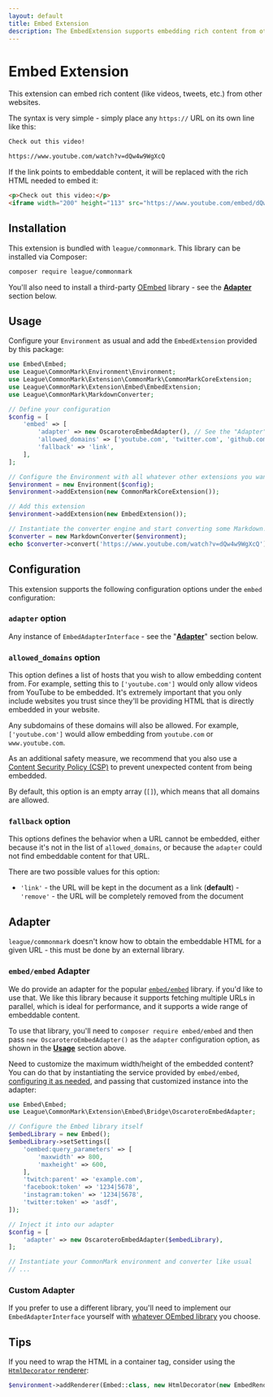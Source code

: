 ```yaml
---
layout: default
title: Embed Extension
description: The EmbedExtension supports embedding rich content from other websites.
---
```


# Embed Extension

This extension can embed rich content (like videos, tweets, etc.) from other websites.

The syntax is very simple - simply place any `https://` URL on its own line like this:

```md
Check out this video!

https://www.youtube.com/watch?v=dQw4w9WgXcQ
```

If the link points to embeddable content, it will be replaced with the rich HTML needed to embed it:

```html
<p>Check out this video:</p>
<iframe width="200" height="113" src="https://www.youtube.com/embed/dQw4w9WgXcQ?feature=oembed" frameborder="0" allow="accelerometer; autoplay; clipboard-write; encrypted-media; gyroscope; picture-in-picture" allowfullscreen></iframe>
```

## Installation

This extension is bundled with `league/commonmark`. This library can be installed via Composer:

```bash
composer require league/commonmark
```

You'll also need to install a third-party [OEmbed](https://www.oembed.com/) library - see the [**Adapter**](#adapter) section below.

## Usage

Configure your `Environment` as usual and add the `EmbedExtension` provided by this package:

```php
use Embed\Embed;
use League\CommonMark\Environment\Environment;
use League\CommonMark\Extension\CommonMark\CommonMarkCoreExtension;
use League\CommonMark\Extension\Embed\EmbedExtension;
use League\CommonMark\MarkdownConverter;

// Define your configuration
$config = [
    'embed' => [
        'adapter' => new OscaroteroEmbedAdapter(), // See the "Adapter" documentation below
        'allowed_domains' => ['youtube.com', 'twitter.com', 'github.com'],
        'fallback' => 'link',
    ],
];

// Configure the Environment with all whatever other extensions you want
$environment = new Environment($config);
$environment->addExtension(new CommonMarkCoreExtension());

// Add this extension
$environment->addExtension(new EmbedExtension());

// Instantiate the converter engine and start converting some Markdown!
$converter = new MarkdownConverter($environment);
echo $converter->convert('https://www.youtube.com/watch?v=dQw4w9WgXcQ');
```

## Configuration

This extension supports the following configuration options under the `embed` configuration:

### `adapter` option

Any instance of `EmbedAdapterInterface` - see the "**[Adapter](#adapter)**" section below.

### `allowed_domains` option

This option defines a list of hosts that you wish to allow embedding content from. For example, setting this to
`['youtube.com']` would only allow videos from YouTube to be embedded.
It's extremely important that you only include websites you trust since they'll be providing HTML that is directly embedded in your website.

Any subdomains of these domains will also be allowed. For example, `['youtube.com']` would allow embedding from `youtube.com` or `www.youtube.com`.

As an additional safety measure, we recommend that you also use a [Content Security Policy (CSP)](https://developer.mozilla.org/en-US/docs/Web/HTTP/CSP)
to prevent unexpected content from being embedded.

By default, this option is an empty array (`[]`), which means that all domains are allowed.

### `fallback` option

This options defines the behavior when a URL cannot be embedded, either because it's not in the list of `allowed_domains`,
or because the `adapter` could not find embeddable content for that URL.

There are two possible values for this option:

- `'link'` - the URL will be kept in the document as a link (**default**)
-`'remove'` - the URL will be completely removed from the document

## Adapter

`league/commonmark` doesn't know how to obtain the embeddable HTML for a given URL - this must be done by an external library.

### `embed/embed` Adapter

We do provide an adapter for the popular [`embed/embed`](https://github.com/oscarotero/Embed) library. if you'd like to use that.  We like this library
because it supports fetching multiple URLs in parallel, which is ideal for performance, and it supports a wide range
of embeddable content.

To use that library, you'll need to `composer require embed/embed` and then pass `new OscaroteroEmbedAdapter()` as the `adapter`
configuration option, as shown in the [**Usage**](#usage) section above.

Need to customize the maximum width/height of the embedded content? You can do that by instantiating the service provided by
`embed/embed`, [configuring it as needed](https://github.com/oscarotero/Embed#settings), and passing that customized instance into the adapter:

```php
use Embed\Embed;
use League\CommonMark\Extension\Embed\Bridge\OscaroteroEmbedAdapter;

// Configure the Embed library itself
$embedLibrary = new Embed();
$embedLibrary->setSettings([
    'oembed:query_parameters' => [
        'maxwidth' => 800,
        'maxheight' => 600,
    ],
    'twitch:parent' => 'example.com',
    'facebook:token' => '1234|5678',
    'instagram:token' => '1234|5678',
    'twitter:token' => 'asdf',
]);

// Inject it into our adapter
$config = [
    'adapter' => new OscaroteroEmbedAdapter($embedLibrary),
];

// Instantiate your CommonMark environment and converter like usual
// ...
```

### Custom Adapter

If you prefer to use a different library, you'll need to implement our `EmbedAdapterInterface` yourself with
[whatever OEmbed library](https://packagist.org/?tags=oembed) you choose.

## Tips

If you need to wrap the HTML in a container tag, consider using the [`HtmlDecorator` renderer](/2.4/customization/rendering/#wrapping-elements-with-htmldecorator):

```php
$environment->addRenderer(Embed::class, new HtmlDecorator(new EmbedRenderer(), 'div', ['class' => 'embeded-content']));
```
